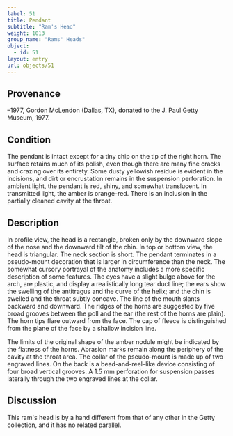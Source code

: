```yaml
---
label: 51
title: Pendant
subtitle: "Ram's Head"
weight: 1013
group_name: "Rams' Heads"
object:
  - id: 51
layout: entry
url: objects/51
---
```


## Provenance

–1977, Gordon McLendon (Dallas, TX), donated to the J. Paul Getty Museum, 1977.

## Condition

The pendant is intact except for a tiny chip on the tip of the right horn. The surface retains much of its polish, even though there are many fine cracks and crazing over its entirety. Some dusty yellowish residue is evident in the incisions, and dirt or encrustation remains in the suspension perforation. In ambient light, the pendant is red, shiny, and somewhat translucent. In transmitted light, the amber is orange-red. There is an inclusion in the partially cleaned cavity at the throat.

## Description

In profile view, the head is a rectangle, broken only by the downward slope of the nose and the downward tilt of the chin. In top or bottom view, the head is triangular. The neck section is short. The pendant terminates in a pseudo-mount decoration that is larger in circumference than the neck. The somewhat cursory portrayal of the anatomy includes a more specific description of some features. The eyes have a slight bulge above for the arch, are plastic, and display a realistically long tear duct line; the ears show the swelling of the antitragus and the curve of the helix; and the chin is swelled and the throat subtly concave. The line of the mouth slants backward and downward. The ridges of the horns are suggested by five broad grooves between the poll and the ear (the rest of the horns are plain). The horn tips flare outward from the face. The cap of fleece is distinguished from the plane of the face by a shallow incision line.

The limits of the original shape of the amber nodule might be indicated by the flatness of the horns. Abrasion marks remain along the periphery of the cavity at the throat area. The collar of the pseudo-mount is made up of two engraved lines. On the back is a bead-and-reel–like device consisting of four broad vertical grooves. A 1.5 mm perforation for suspension passes laterally through the two engraved lines at the collar.

## Discussion

This ram's head is by a hand different from that of any other in the Getty collection, and it has no related parallel.
